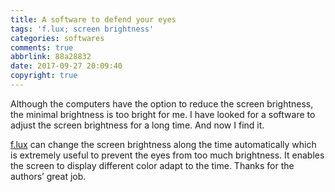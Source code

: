 ```yaml
---
title: A software to defend your eyes
tags: 'f.lux; screen brightness'
categories: softwares
comments: true
abbrlink: 88a28832
date: 2017-09-27 20:09:40
copyright: true
---
```

Although the computers have the option to reduce the screen brightness, the minimal brightness is too bright for me. I have looked for a software to adjust the screen brightness for a long time. And now I find it.

[f.lux](https://justgetflux.com/) can change the screen brightness along the time automatically which is extremely useful to prevent the eyes from too much brightness. It enables the screen to display different color adapt to the time. Thanks for the authors’ great job.


